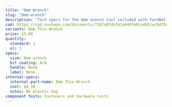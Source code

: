 ```yaml
---
title: "8mm Wrench"
slug: "8mm-wrench"
description: "Tech specs for the 8mm wrench tool included with FarmBot Genesis. Visit [our shop](http://shop.farm.bot) to purchase parts."
cad: https://cad.onshape.com/documents/728fa8fdb342a040fe0ca4b5/w/0435033a7c78b02e71d0f721/e/18e761572bb1b5327e3e7374?configuration=List_1YbCkEGuphXQdz%3DDefault&renderMode=0&uiState=6255dde646b4a5023f0af00d
variants: 8mm Thin Wrench
price: $3.00
quantity:
  standard: 1
  xl: 1
specs:
  size: 8mm wrench
  bit coating: N/A
  handle: None
  label: None
internal-specs:
  internal-part-name: 8mm Thin Wrench
  cost: $0.10
  notes: No plastic bag
component tests: Fasteners and hardware tests
---
```

